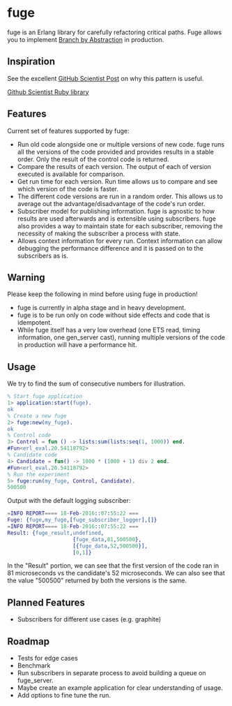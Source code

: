 # fuge

fuge is an Erlang library for carefully refactoring critical paths. Fuge
allows you to implement [Branch by
Abstraction](http://martinfowler.com/bliki/BranchByAbstraction.html) in
production.

## Inspiration

See the excellent [GitHub Scientist
Post](http://githubengineering.com/scientist/) on why this pattern is useful.

[Github Scientist Ruby library](https://github.com/github/scientist)

## Features

Current set of features supported by fuge:

* Run old code alongside one or multiple versions of new code. fuge runs all
  the versions of the code provided and provides results in a stable order.
  Only the result of the control code is returned.
* Compare the results of each version. The output of each of version executed
  is available for comparison.
* Get run time for each version. Run time allows us to compare and see which
  version of the code is faster.
* The different code versions are run in a random order. This allows us to
  average out the advantage/disadvantage of the code's run order.
* Subscriber model for publishing information. fuge is agnostic to how results
  are used afterwards and is extensible using subscribers. fuge also provides
  a way to maintain state for each subscriber, removing the necessity of
  making the subscriber a process with state.
* Allows context information for every run. Context information can allow
  debugging the performance difference and it is passed on to the subscribers
  as is.

## Warning

Please keep the following in mind before using fuge in production!

* fuge is currently in alpha stage and in heavy development.
* fuge is to be run only on code without side effects and code that is
  idempotent.
* While fuge itself has a very low overhead (one ETS read, timing information,
  one gen_server cast), running multiple versions of the code in production
  will have a performance hit.

## Usage

We try to find the sum of consecutive numbers for illustration.

```erlang
% Start fuge application
1> application:start(fuge).
ok
% Create a new fuge
2> fuge:new(my_fuge).
ok
% Control code
3> Control = fun () -> lists:sum(lists:seq(1, 1000)) end.
#Fun<erl_eval.20.54118792>
% Candidate code
4> Candidate = fun() -> 1000 * (1000 + 1) div 2 end.
#Fun<erl_eval.20.54118792>
% Run the experiment
5> fuge:run(my_fuge, Control, Candidate).
500500
```

Output with the default logging subscriber:

```erlang
=INFO REPORT==== 18-Feb-2016::07:55:22 ===
Fuge: {fuge,my_fuge,[fuge_subscriber_logger],[]}
=INFO REPORT==== 18-Feb-2016::07:55:22 ===
Result: {fuge_result,undefined,
                     {fuge_data,81,500500},
                     [{fuge_data,52,500500}],
                     [0,1]}
```

In the "Result" portion, we can see that the first version of the code ran in
81 microseconds vs the candidate's 52 microseconds. We can also see that the
value "500500" returned by both the versions is the same.

## Planned Features

* Subscribers for different use cases (e.g. graphite)

## Roadmap

* Tests for edge cases
* Benchmark
* Run subscribers in separate process to avoid building a queue on fuge_server.
* Maybe create an example application for clear understanding of usage.
* Add options to fine tune the run.
